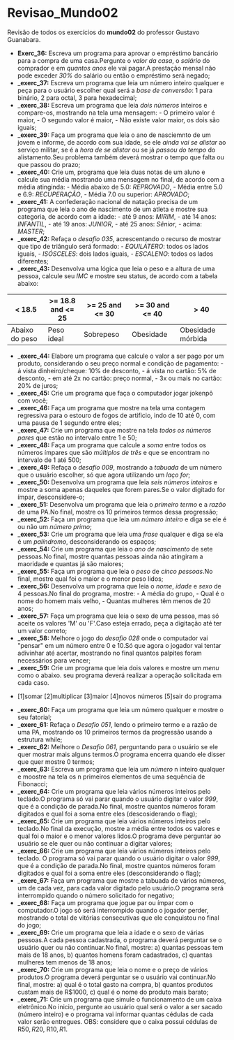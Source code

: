 # Revisao_Mundo02
 Revisão de todos os exercícios do **mundo02** do professor Gustavo Guanabara.
+ __Exerc_36:__ Escreva um programa para aprovar o empréstimo bancário para a compra de uma casa.Pergunte o _valor da casa_, o _salário_ do comprador e em _quantos anos_ ele vai pagar.A prestação mensal não pode exceder _30%_ do salário ou então o empréstimo será negado;
+ ___exerc_37:__ Escreva um programa que leia um número inteiro qualquer e peça para o usuário escolher qual será a _base de conversão_: 1 para binário, 2 para octal, 3 para hexadecimal;
+ ___exerc_38:__ Escreva um programa que leia _dois números_ inteiros e compare-os, mostrando na tela uma mensagem: - O primeiro valor é maior, - O segundo valor é maior, - Não existe valor maior, os dois são iguais;
+ ___exerc_39:__ Faça um programa que leia o ano de nasciemnto de um jovem e informe, de acordo com sua idade, se ele _ainda vai se alistar_ ao serviço militar, se é a _hora de se alistar_ ou se já _passou do tempo_ do alistamento.Seu problema também deverá mostrar o tempo que falta ou que passou do prazo;
+ ___exerc_40:__ Crie um, programa que leia duas notas de um aluno e calcule sua média mostrando uma mensagem no final, de acordo com a média atinginda: - Média abaixo de 5.0: _REPROVADO_, - Média entre 5.0 e 6.9: _RECUPERAÇÃO_, - Média 7.0 ou superior: _APROVADO_;
+ ___exerc_41:__ A confederação nacional de natação precisa de um programa que leia o ano de nascimento de um atleta e mostre sua categoria, de acordo com a idade: - até 9 anos: _MIRIM_, - até 14 anos: _INFANTIL_, - até 19 anos: _JUNIOR_, - até 25 anos: _Sênior_, - acima: _MASTER_;
+ ___exerc_42:__ Refaça o _desafio 035_, acrescentando o recurso de mostrar que tipo de triângulo será formado: - _EQUILÁTERO_: todos os lados iguais, - _ISÓSCELES_: dois lados iguais, - _ESCALENO_: todos os lados diferentes;
+ ___exerc_43:__ Desenvolva uma lógica que leia o peso e a altura de uma pessoa, calcule seu _IMC_ e mostre seu status, de acordo com a tabela abaixo:
  
| < 18.5 | >= 18.8 and <= 25 | >= 25 and <= 30 | >= 30 and <= 40 | > 40 |
|---|---|---|---|---|
| Abaixo do peso | Peso ideal | Sobrepeso | Obesidade | Obesidade mórbida |
+ ___exerc_44:__ Elabore um programa que calcule o valor a ser pago por um produto, considerando o seu preço normal e condição de pagamento: - á vista dinheiro/cheque: 10% de desconto, - á vista no cartão: 5% de desconto, - em até 2x no cartão: preço normal, - 3x ou mais no cartão: 20% de juros;
+ ___exerc_45:__ Crie um programa que faça o computador jogar jokenpô com você;
+ ___exerc_46:__ Faça um programa que mostre na tela uma contagem regressiva para o estouro de fogos de artificio, indo de 10 até 0, com uma pausa de 1 segundo entre eles;
+ ___exerc_47:__ Crie um programa que mostre na tela _todos os números pares_ que estão no intervalo entre 1 e 50;
+ ___exerc_48:__ Faça um programa que calcule a _soma_ entre todos os números ímpares que são _múltiplos de três_ e que se encontram no intervalo de 1 até 500;
+ ___exerc_49:__ Refaça o _desafio 009_, mostrando a _tabuada_ de um número que o usuário escolher, só que agora utilizando um _laço for_;
+ ___exerc_50:__ Desenvolva um programa que leia _seis números inteiros_ e mostre a soma apenas daqueles que forem pares.Se o valor digitado for ímpar, desconsidere-o;
+ ___exerc_51:__ Desenvolva um programa que leia o _primeiro termo_ e a _razão_ de uma PA.No final, mostre os 10 primeiros termos dessa progressão;
+ ___exerc_52:__ Faça um programa que leia um _número inteiro_ e diga se ele é ou não um _número primo_;
+ ___exerc_53:__ Crie um programa que leia uma _frase_ qualquer e diga se ela é um _palíndromo_, desconsiderando os espaços;
+ ___exerc_54:__ Crie um programa que leia o _ano de nascimento_ de sete pessoas.No final, mostre quantas pessoas ainda não atingiram a maoridade e quantas já são maiores;
+ ___exerc_55:__ Faça um programa que leia o _peso_ de _cinco pessoas_.No final, mostre qual foi o maior e o menor peso lidos;
+ ___exerc_56:__ Desenvolva um programa que leia o _nome_, _idade_ e _sexo_ de 4 pessoas.No final do programa, mostre: - A média do grupo, - Qual é o nome do homem mais velho, - Quantas mulheres têm menos de 20 anos; 
+ ___exerc_57:__ Faça um programa que leia o sexo de uma pessoa, mas só aceite os valores 'M' ou 'F'.Caso esteja errado, peça a digitação até ter um valor correto;
+ ___exerc_58:__ Melhore o jogo do _desafio 028_ onde o computador vai "pensar" em um número entre 0 e 10.Só que agora o jogador vai tentar adivinhar até acertar, mostrando no final quantos palpites foram necessários para vencer;
+ ___exerc_59:__ Crie um programa que leia dois valores e mostre um _menu_ como o abaixo. seu programa deverá realizar a operação solicitada em cada caso.
- [1]somar [2]multiplicar [3]maior [4]novos números [5]sair do programa
+ ___exerc_60:__ Faça um programa que leia um número qualquer e mostre o seu fatorial;
+ ___exerc_61:__ Refaça o _Desafio 051_, lendo o primeiro termo e a razão de uma PA, mostrando os 10 primeiros termos da progressão usando a estrutura while;
+ ___exerc_62:__ Melhore o _Desafio 061_, perguntando para o usuário se ele quer mostrar mais alguns termos.O programa encerra quando ele disser que quer mostre 0 termos;
+ ___exerc_63:__ Escreva um programa que leia um _número_ n inteiro qualquer e moostre na tela os n primeiros elementos de uma sequência de Fibonacci;
+ ___exerc_64:__ Crie um programa que leia vários números inteiros pelo teclado.O programa só vai parar quando o usuário digitar o valor _999_, que é a condição de parada.No final, mostre quantos números foram digitados e qual foi a soma entre eles (descosiderando o flag);
+ ___exerc_65:__ Crie um programa que leia vários números inteiros pelo teclado.No final da execução, mostre a média entre todos os valores e qual foi o maior e o menor valores lidos.O programa deve perguntar ao usuário se ele quer ou não continuar a digitar valores;
+ ___exerc_66:__ Crie um programa que leia vários números inteiros pelo teclado. O programa só vai parar quando o usuário digitar o valor _999_, que é a condição de parada.No final, mostre quantos números foram digitados e qual foi a soma entre eles (desconsiderando o flag);
+ ___exerc_67:__ Faça um programa que mostre a tabuada de vários números, um de cada vez, para cada valor digitado pelo usuário.O programa será interrompido quando o número solicitado for negativo;
+ ___exerc_68:__ Faça um programa que jogue par ou ímpar com o computador.O jogo só será interrompido quando o jogador perder, mostrando o total de vitórias consecutivas que ele conquistou no final do jogo;
+ ___exerc_69:__ Crie um programa que leia a idade e o sexo de várias pessoas.A cada pessoa cadastrada, o programa deverá perguntar se o usuário quer ou não continuar.No final, mostre: a) quantas pessoas tem mais de 18 anos, b) quantos homens foram cadastrados, c) quantas mulheres tem menos de 18 anos;
+ ___exerc_70:__ Crie um programa que leia o nome e o preço de vários produtos.O programa deverá perguntar se o usuário vai continuar.No final, mostre: a) qual é o total gasto na compra, b) quantos produtos custam mais de R$1000, c) qual é o nome do produto mais barato;
+ ___exerc_71:__ Crie um programa que simule o funcionamento de um caixa eletrônico.No inicio, pergunte ao usuário qual será o valor a ser sacado (número inteiro) e o programa vai informar quantas cédulas de cada valor serão entregues. OBS: considere que o caixa possui cédulas de R$50, R$20, R$10, R$1. 
